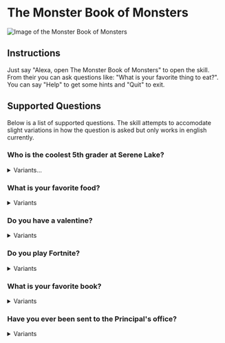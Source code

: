 # The Monster Book of Monsters
![Image of the Monster Book of Monsters](https://www.dropbox.com/s/ykoquep6v093klo/mbom-alexa.jpg?raw=1)

## Instructions
Just say "Alexa, open The Monster Book of Monsters" to open the skill. From their you can ask questions like: "What is your favorite thing to eat?". You can say "Help" to get some hints and "Quit" to exit.

## Supported Questions
Below is a list of supported questions. The skill attempts to accomodate slight variations in how the question is asked but only works in english currently.

### Who is the coolest 5th grader at Serene Lake?
<details>
  <summary>Variants...</summary> 

```
who is the coolest kid at Serene Lake
who is the coolest kid at school
who is the coolest kid at fifth grade
who is the coolest kid in Serene Lake
who is the coolest kid in school
who is the coolest kid in fifth grade
who is the coolest fifth grader at Serene Lake
who is the coolest fifth grader at school
who is the coolest fifth grader at fifth grade
who is the coolest fifth grader in Serene Lake
who is the coolest fifth grader in school
who is the coolest fifth grader in fifth grade
who is the coolest dude at Serene Lake
who is the coolest dude at school
who is the coolest dude at fifth grade
who is the coolest dude in Serene Lake
who is the coolest dude in school
who is the coolest dude in fifth grade
who is the coolest boy at Serene Lake
who is the coolest boy at school
who is the coolest boy at fifth grade
who is the coolest boy in Serene Lake
who is the coolest boy in school
who is the coolest boy in fifth grade
who is the coolest student at Serene Lake
who is the coolest student at school
who is the coolest student at fifth grade
who is the coolest student in Serene Lake
who is the coolest student in school
who is the coolest student in fifth grade
who's the coolest kid at Serene Lake
who's the coolest kid at school
who's the coolest kid at fifth grade
who's the coolest kid in Serene Lake
who's the coolest kid in school
who's the coolest kid in fifth grade
who's the coolest fifth grader at Serene Lake
who's the coolest fifth grader at school
who's the coolest fifth grader at fifth grade
who's the coolest fifth grader in Serene Lake
who's the coolest fifth grader in school
who's the coolest fifth grader in fifth grade
who's the coolest dude at Serene Lake
who's the coolest dude at school
who's the coolest dude at fifth grade
who's the coolest dude in Serene Lake
who's the coolest dude in school
who's the coolest dude in fifth grade
who's the coolest boy at Serene Lake
who's the coolest boy at school
who's the coolest boy at fifth grade
who's the coolest boy in Serene Lake
who's the coolest boy in school
who's the coolest boy in fifth grade
who's the coolest student at Serene Lake
who's the coolest student at school
who's the coolest student at fifth grade
who's the coolest student in Serene Lake
who's the coolest student in school
who's the coolest student in fifth grade
```
</details>

### What is your favorite food?
<details>
  <summary>Variants</summary>

```
What's your favorite thing to eat
What is your favorite food
What's your favorite food
What is your favorite thing to eat
What do you like to eat
```
</details>

### Do you have a valentine?
<details>
  <summary>Variants</summary>

```
Do you have a valentine
```
</details>

### Do you play Fortnite?
<details>
  <summary>Variants</summary>

```
Do you ever play Fortnite
Can you play Fortnite
Do you like Fortnite
Do you play Fortnite
```
</details>

### What is your favorite book?
<details>
  <summary>Variants</summary>

```
do you have a book that you like
do you have a favorite book
what book do you like
what is your favorite book
```
</details>

### Have you ever been sent to the Principal's office?
<details>
  <summary>Variants</summary>

```
have you ever been sent to the principal's office
have you ever been to the principal's office
have you been sent to the principal's office
have you been to the principal's office
```
</details>
